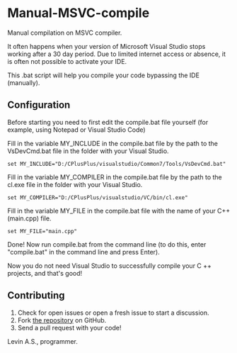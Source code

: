 # Manual-MSVC-compile
 Manual compilation on MSVC compiler.
 
It often happens when your version of Microsoft Visual Studio stops working after a 30 day period.
Due to limited internet access or absence, it is often not possible to activate your IDE.

This .bat script will help you compile your code bypassing the IDE (manually).

## Configuration

Before starting you need to first edit the compile.bat file yourself (for example, using Notepad or Visual Studio Code)

Fill in the variable MY_INCLUDE in the compile.bat file by the path to the VsDevCmd.bat file in the folder with your Visual Studio.

```batch
set MY_INCLUDE="D:/CPlusPlus/visualstudio/Common7/Tools/VsDevCmd.bat"
```

Fill in the variable MY_COMPILER in the compile.bat file by the path to the cl.exe file in the folder with your Visual Studio.

```batch
set MY_COMPILER="D:/CPlusPlus/visualstudio/VC/bin/cl.exe"
```

Fill in the variable MY_FILE in the compile.bat file with the name of your C++ 
(main.cpp) file.

```batch
set MY_FILE="main.cpp"
```

Done! Now run compile.bat from the command line (to do this, enter "compile.bat" in the command line and press Enter).

Now you do not need Visual Studio to successfully compile your C ++ projects, and that's good!

## Contributing

1. Check for open issues or open a fresh issue to start a discussion.
2. Fork [the repository](https://github.com/villimad/Manual-MSVC-compile) on GitHub.
3. Send a pull request with your code!

Levin A.S., programmer.
